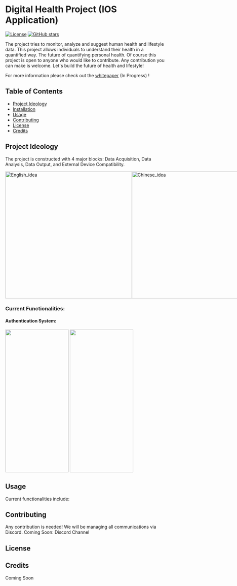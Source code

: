 # Digital Health Project (IOS Application)

[![License](https://img.shields.io/badge/License-Apache_2.0-blue.svg)](https://opensource.org/licenses/Apache-2.0)
[![GitHub stars](https://img.shields.io/github/stars/yourusername/yourproject.svg)](https://github.com/yourusername/yourproject/stargazers)

The project tries to monitor, analyze and suggest human health and lifestyle data. This project allows individuals to understand their health in a quantified way. The future of quantifying personal health. Of course this project is open to anyone who would like to contribute. Any contribution you can make is welcome. Let's build the future of health and lifestyle!

For more information please check out the [whitepaper](https://aiyulabs.gitbook.io/digital-health/) (In Progress) !

## Table of Contents

- [Project Ideology](#project-ideology)
- [Installation](#installation)
- [Usage](#usage)
- [Contributing](#contributing)
- [License](#license)
- [Credits](#credits)

## Project Ideology

The project is constructed with 4 major blocks: Data Acquisition, Data Analysis, Data Output, and External Device Compatibility.
<div style="display:flex;">
    <img src="https://github.com/OrijinTech/DigitalHealth/assets/32666867/0757ff27-1bc1-493c-9fa7-fe8e36b7c33c" alt="English_idea" width="400"/>
    <img src="https://github.com/OrijinTech/DigitalHealth/assets/32666867/bb4e6fa9-ced7-4f2e-a0d6-2d49f47ca968" alt="Chinese_idea" width="400"/>
</div>

### Current Functionalities:

#### Authentication System:
<img src="https://github.com/OrijinTech/DigitalHealthApp/assets/32666867/9c47fa64-f012-49f1-9769-450feb60897d.png" width="200" height="450" />         <img src="https://user-images.githubusercontent.com/32666867/233091938-6b4b7a3f-e14f-40a2-9da2-291e2eb6e086.png" width="200" height="450" />



## Usage
Current functionalities include:


## Contributing

Any contribution is needed! We will be managing all communications via Discord.
Coming Soon: Discord Channel

## License

## Credits

Coming Soon
